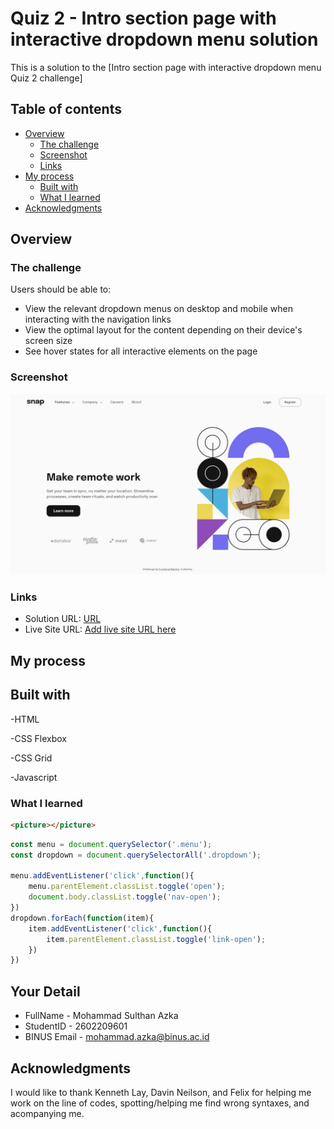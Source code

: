 # Quiz 2 - Intro section page with interactive dropdown menu solution

This is a solution to the [Intro section page with interactive dropdown menu Quiz 2 challenge]

## Table of contents

- [Overview](#overview)
  - [The challenge](#the-challenge)
  - [Screenshot](#screenshot)
  - [Links](#links)
- [My process](#my-process)
  - [Built with](#built-with)
  - [What I learned](#what-i-learned)
- [Acknowledgments](#acknowledgments)



## Overview

### The challenge

Users should be able to:

- View the relevant dropdown menus on desktop and mobile when interacting with the navigation links
- View the optimal layout for the content depending on their device's screen size
- See hover states for all interactive elements on the page

### Screenshot

![the website](site.png)



### Links

- Solution URL: [URL](https://github.com/Narwhalssss/intro-section-with-dropdown-navigation/blob/main/README.md)
- Live Site URL: [Add live site URL here](https://your-live-site-url.com)

## My process

## Built with

-HTML

-CSS Flexbox

-CSS Grid

-Javascript


### What I learned



```html
<picture></picture>
```

```js
const menu = document.querySelector('.menu');
const dropdown = document.querySelectorAll('.dropdown');

menu.addEventListener('click',function(){
    menu.parentElement.classList.toggle('open');
    document.body.classList.toggle('nav-open');
})
dropdown.forEach(function(item){
    item.addEventListener('click',function(){
        item.parentElement.classList.toggle('link-open');
    })
})
```

## Your Detail 

- FullName - Mohammad Sulthan Azka
- StudentID - 2602209601
- BINUS Email - mohammad.azka@binus.ac.id



## Acknowledgments

I would like to thank Kenneth Lay, Davin Neilson, and Felix for helping me work on the line of codes, spotting/helping me find wrong syntaxes, and acompanying me.
